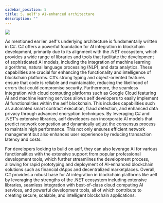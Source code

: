 ```yaml
---
sidebar_position: 5
title: 5. aelf's AI-enhanced architecture
description: ""
---
```

![](/img/diagram_1.png)

As mentioned earlier, aelf's underlying architecture is fundamentally written in C#. C# offers a powerful foundation for AI integration in blockchain development, primarily due to its alignment with the .NET ecosystem, which provides a wide range of libraries and tools that facilitate the development of sophisticated AI models, including the integration of machine learning algorithms, natural language processing (NLP), and data analytics. These capabilities are crucial for enhancing the functionality and intelligence of blockchain platforms. C#’s strong typing and object-oriented features ensure that code is reliable and maintainable, reducing the likelihood of errors that could compromise security. Furthermore, the seamless integration with cloud computing platforms such as Google Cloud featuring AI and machine learning services allows aelf developers to easily implement AI functionalities within the aelf blockchain. This includes capabilities such as automated smart contract execution, fraud detection, and enhanced data privacy through advanced encryption techniques. By leveraging C# and .NET's extensive libraries, aelf developers can incorporate AI models that predict network congestion and dynamically adjust the consensus process to maintain high performance. This not only ensures efficient network management but also enhances user experience by reducing transaction latency and costs.

For developers looking to build on aelf, they can also leverage AI for various functionalities with the extensive support from popular professional development tools, which further streamlines the development process, allowing for rapid prototyping and deployment of AI-enhanced blockchain solutions such as financial dApps and decentralized marketplaces. Overall, C# provides a robust base for AI integration in blockchain platforms like aelf by leveraging the strengths of the .NET ecosystem including extensive libraries, seamless integration with best-of-class cloud computing AI services, and powerful development tools, all of which contribute to creating secure, scalable, and intelligent blockchain applications.
